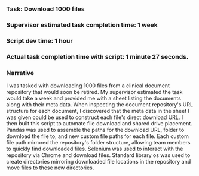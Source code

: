 ### Task: Download 1000 files
### Supervisor estimated task completion time: 1 week
### Script dev time: 1 hour
### Actual task completion time with script: 1 minute 27 seconds.

### Narrative
I was tasked with downloading 1000 files from a clinical document repository that would soon be retired. My supervisor estimated the task 
would take a week and provided me with a sheet listing the documents along with their meta data.
When inspecting the document repository's URL structure for each document, I discovered that the meta data in the sheet I was given could be
used to construct each file's direct download URL. I then built this script to automate file download and shared drive placement. 
Pandas was used to assemble the paths for the download URL, folder to download the file to, and new custom file paths for each file. Each
custom file path mirrored the repository's folder structure, allowing team members to quickly find downloaded files.
Selenium was used to interact with the repository via Chrome and download files.
Standard library os was used to create directories mirroring downloaded file locations in the repository and move files to these
new directories.
